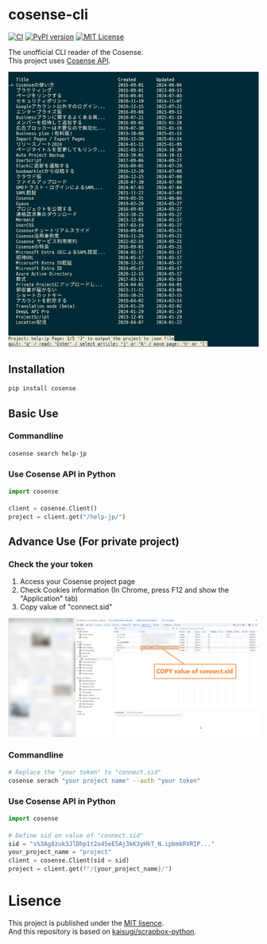 # cosense-cli
[![CI](https://github.com/admidori/cosense-cli/actions/workflows/ci.yaml/badge.svg)](https://github.com/admidori/cosense-cli/actions/workflows/ci.yaml)
[![PyPI version](https://badge.fury.io/py/cosense.svg)](https://badge.fury.io/py/cosense)
[![MIT License](https://img.shields.io/badge/License-MIT-yellow.svg)](https://github.com/admidori/cosense-cli/blob/main/LICENSE)

The unofficial CLI reader of the Cosense.  
This project uses [Cosense API](https://scrapbox.io/help-jp/API).

![](/docs/gif/gif1.gif)

## Installation
```sh
pip install cosense
```

## Basic Use
### Commandline
```sh
cosense search help-jp
```

### Use Cosense API in Python
```python
import cosense

client = cosense.Client()
project = client.get("/help-jp/")
```

## Advance Use (For private project)
### Check the your token
1. Access your Cosense project page
2. Check Cookies information (In Chrome, press F12 and show the "Application" tab)
3. Copy value of "connect.sid"
  
![](/docs/img/img1.png)

### Commandline
```sh
# Replace the "your token" to "connect.sid"
cosense serach "your project name" --auth "your token"
```

### Use Cosense API in Python
```python
import cosense

# Define sid on value of "connect.sid"
sid = "s%3Ag8zuk3JlDhp1t2o45eE5Aj3kK3yHkT_N.ipbmkRVRIP..."
your_project_name = "project"
client = cosense.Client(sid = sid)
project = client.get(f"/{your_project_name}/")
```

# Lisence
This project is published under the [MIT lisence](https://github.com/admidori/cosense-cli/blob/main/LICENSE).  
And this repository is based on [kaisugi/scrapbox-python](https://github.com/kaisugi/scrapbox-python).  
